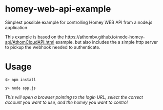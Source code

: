 # homey-web-api-example
Simplest possible example for controlling Homey WEB API from a node.js application

This example is based on the https://athombv.github.io/node-homey-api/AthomCloudAPI.html example, but also includes the a simple http server to pickup the webhook needed to authenticate.

# Usage

```
$> npm install

$> node app.js
```

*This will open a browser pointing to the login URL, select the correct account you want to use, and the homey you want to control*